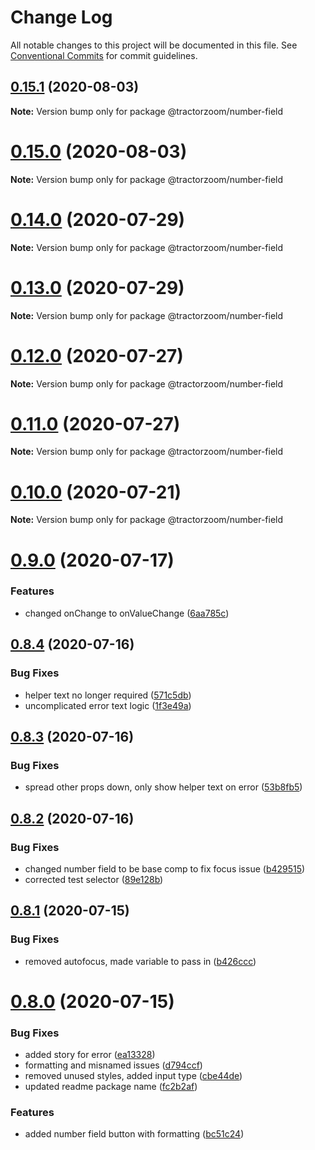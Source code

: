 # Change Log

All notable changes to this project will be documented in this file.
See [Conventional Commits](https://conventionalcommits.org) for commit guidelines.

## [0.15.1](https://github.com/TractorZoom/component-library/compare/v0.15.0...v0.15.1) (2020-08-03)

**Note:** Version bump only for package @tractorzoom/number-field





# [0.15.0](https://github.com/TractorZoom/component-library/compare/v0.14.1...v0.15.0) (2020-08-03)

**Note:** Version bump only for package @tractorzoom/number-field





# [0.14.0](https://github.com/TractorZoom/component-library/compare/v0.13.0...v0.14.0) (2020-07-29)

**Note:** Version bump only for package @tractorzoom/number-field





# [0.13.0](https://github.com/TractorZoom/component-library/compare/v0.12.1...v0.13.0) (2020-07-29)

**Note:** Version bump only for package @tractorzoom/number-field





# [0.12.0](https://github.com/TractorZoom/component-library/compare/v0.11.0...v0.12.0) (2020-07-27)

**Note:** Version bump only for package @tractorzoom/number-field





# [0.11.0](https://github.com/TractorZoom/component-library/compare/v0.10.0...v0.11.0) (2020-07-27)

**Note:** Version bump only for package @tractorzoom/number-field





# [0.10.0](https://github.com/TractorZoom/component-library/compare/v0.9.1...v0.10.0) (2020-07-21)

**Note:** Version bump only for package @tractorzoom/number-field





# [0.9.0](https://github.com/TractorZoom/component-library/compare/v0.8.6...v0.9.0) (2020-07-17)


### Features

* changed onChange to onValueChange ([6aa785c](https://github.com/TractorZoom/component-library/commit/6aa785cef846ecbe71e6941522ff26c71336b90f))





## [0.8.4](https://github.com/TractorZoom/component-library/compare/v0.8.3...v0.8.4) (2020-07-16)


### Bug Fixes

* helper text no longer required ([571c5db](https://github.com/TractorZoom/component-library/commit/571c5db9e40bb0237082f0869009da48ba430e70))
* uncomplicated error text logic ([1f3e49a](https://github.com/TractorZoom/component-library/commit/1f3e49a936422ce3553a52cc26e8a84a1da42254))





## [0.8.3](https://github.com/TractorZoom/component-library/compare/v0.8.2...v0.8.3) (2020-07-16)


### Bug Fixes

* spread other props down, only show helper text on error ([53b8fb5](https://github.com/TractorZoom/component-library/commit/53b8fb59c68aee607f22281d0afa85b9ef027084))





## [0.8.2](https://github.com/TractorZoom/component-library/compare/v0.8.1...v0.8.2) (2020-07-16)


### Bug Fixes

* changed number field to be base comp to fix focus issue ([b429515](https://github.com/TractorZoom/component-library/commit/b429515abef5baa61a37d08a6b0df306aa07f41e))
* corrected test selector ([89e128b](https://github.com/TractorZoom/component-library/commit/89e128b717c7679caab659d2400cf19dd2efde97))





## [0.8.1](https://github.com/TractorZoom/component-library/compare/v0.8.0...v0.8.1) (2020-07-15)


### Bug Fixes

* removed autofocus, made variable to pass in ([b426ccc](https://github.com/TractorZoom/component-library/commit/b426ccca50a787c619c96cd6d1b179f3197a4d6d))





# [0.8.0](https://github.com/TractorZoom/component-library/compare/v0.7.0...v0.8.0) (2020-07-15)


### Bug Fixes

* added story for error ([ea13328](https://github.com/TractorZoom/component-library/commit/ea133288ba808924677d2b0f634432814d27a26d))
* formatting and misnamed issues ([d794ccf](https://github.com/TractorZoom/component-library/commit/d794ccfa246a7861dbcf6385458440edf47b6ac3))
* removed unused styles, added input type ([cbe44de](https://github.com/TractorZoom/component-library/commit/cbe44def0aa08f02e0c69bfcd070317fbbf4452d))
* updated readme package name ([fc2b2af](https://github.com/TractorZoom/component-library/commit/fc2b2af46476a3052259294cc6d549f52ef44612))


### Features

* added number field button with formatting ([bc51c24](https://github.com/TractorZoom/component-library/commit/bc51c24a842d1bcdbaba6b8c3ad597b5d0b36881))
